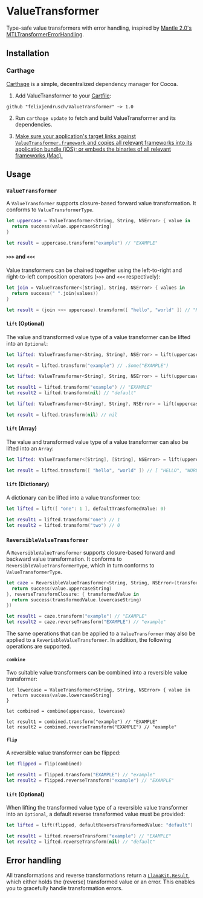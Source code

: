 # ValueTransformer

Type-safe value transformers with error handling, inspired by [Mantle 2.0's](https://github.com/mantle/mantle/tree/2.0-development) [MTLTransformerErrorHandling](https://github.com/Mantle/Mantle/blob/2.0-development/Mantle/MTLTransformerErrorHandling.h).

## Installation

### Carthage

[Carthage](https://github.com/Carthage/Carthage) is a simple, decentralized dependency manager for Cocoa.

1. Add ValueTransformer to your [Cartfile](https://github.com/Carthage/Carthage/blob/master/Documentation/Artifacts.md#cartfile):

  ```
  github "felixjendrusch/ValueTransformer" ~> 1.0
  ```
  
2. Run `carthage update` to fetch and build ValueTransformer and its dependencies.

3. [Make sure your application's target links against `ValueTransformer.framework` and copies all relevant frameworks into its application bundle (iOS); or embeds the binaries of all relevant frameworks (Mac).](https://github.com/carthage/carthage#getting-started)

## Usage

### `ValueTransformer`

A `ValueTransformer` supports closure-based forward value transformation. It conforms to `ValueTransformerType`.

```swift
let uppercase = ValueTransformer<String, String, NSError> { value in
  return success(value.uppercaseString)
}

let result = uppercase.transform("example") // "EXAMPLE"
```

#### `>>>` and `<<<`

Value transformers can be chained together using the left-to-right and right-to-left composition operators (`>>>` and `<<<` respectively):

```swift
let join = ValueTransformer<[String], String, NSError> { values in
  return success(" ".join(values))
}

let result = (join >>> uppercase).transform([ "hello", "world" ]) // "HELLO WORLD"
```

#### `lift` (Optional)

The value and transformed value type of a value transformer can be lifted into an `Optional`:

```swift
let lifted: ValueTransformer<String, String?, NSError> = lift(uppercase)

let result = lifted.transform("example") // .Some("EXAMPLE")
```

```swift
let lifted: ValueTransformer<String?, String, NSError> = lift(uppercase, defaultTransformedValue: "default")

let result1 = lifted.transform("example") // "EXAMPLE"
let result2 = lifted.transform(nil) // "default"
```

```swift
let lifted: ValueTransformer<String?, String?, NSError> = lift(uppercase)

let result = lifted.transform(nil) // nil
```

#### `lift` (Array)

The value and transformed value type of a value transformer can also be lifted into an `Array`:

```swift
let lifted: ValueTransformer<[String], [String], NSError> = lift(uppercase)

let result = lifted.transform([ "hello", "world" ]) // [ "HELLO", "WORLD" ]
```

#### `lift` (Dictionary)

A dictionary can be lifted into a value transformer too:

```swift
let lifted = lift([ "one": 1 ], defaultTransformedValue: 0)

let result1 = lifted.transform("one") // 1
let result2 = lifted.transform("two") // 0
```

### `ReversibleValueTransformer`

A `ReversibleValueTransformer` supports closure-based forward and backward value transformation. It conforms to `ReversibleValueTransformerType`, which in turn conforms to `ValueTransformerType`.

```swift
let caze = ReversibleValueTransformer<String, String, NSError>(transformClosure: { value in
  return success(value.uppercaseString)
}, reverseTransformClosure: { transformedValue in
  return success(transformedValue.lowercaseString)
})

let result1 = caze.transform("example") // "EXAMPLE"
let result2 = caze.reverseTransform("EXAMPLE") // "example"
```

The same operations that can be applied to a `ValueTransformer` may also be applied to a `ReverisbleValueTransformer`. In addition, the following operations are supported.

#### `combine`

Two suitable value transformers can be combined into a reversible value transformer:

```
let lowercase = ValueTransformer<String, String, NSError> { value in
  return success(value.lowercaseString)
}

let combined = combine(uppercase, lowercase)

let result1 = combined.transform("example") // "EXAMPLE"
let result2 = combined.reverseTransform("EXAMPLE") // "example"
```

#### `flip`

A reversible value transformer can be flipped:

```swift
let flipped = flip(combined)

let result1 = flipped.transform("EXAMPLE") // "example"
let result2 = flipped.reverseTransform("example") // "EXAMPLE"
```

#### `lift` (Optional)

When lifting the transformed value type of a reversible value transformer into an `Optional`, a default reverse transformed value must be provided:

```swift
let lifted = lift(flipped, defaultReverseTransformedValue: "default")

let result1 = lifted.reverseTransform("example") // "EXAMPLE"
let result2 = lifted.reverseTransform(nil) // "default"
```

## Error handling

All transformations and reverse transformations return a [`LlamaKit.Result`](https://github.com/LlamaKit/LlamaKit/blob/master/LlamaKit/Result.swift), which either holds the (reverse) transformed value or an error. This enables you to gracefully handle transformation errors.
